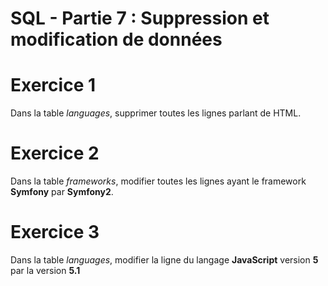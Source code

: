 # SQL - Partie 7 : Suppression et modification de données

# Exercice 1
Dans la table *languages*, supprimer toutes les lignes parlant de HTML.

# Exercice 2
Dans la table *frameworks*, modifier toutes les lignes ayant le framework **Symfony** par **Symfony2**.

# Exercice 3
Dans la table *languages*, modifier la ligne du langage **JavaScript** version **5** par la version **5.1**
